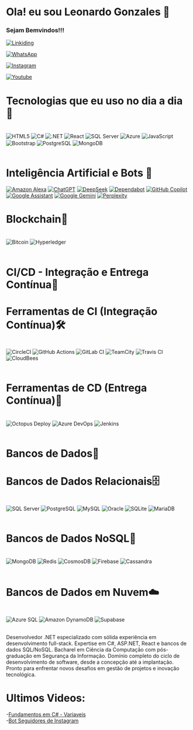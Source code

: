 # Ola! eu sou Leonardo Gonzales 🤙
### Sejam Bemvindos!!!
[![Linkiding](https://img.shields.io/badge/LinkedIn-0077B5?style=for-the-badge&logo=linkedin&logoColor=white)](https://www.linkedin.com/in/leonardogonzalesmendoza/)

[![WhatsApp](https://img.shields.io/badge/WhatsApp-25D366?style=for-the-badge&logo=whatsapp&logoColor=white)](https://wa.link/p8k0ks)

[![Instagram](https://img.shields.io/badge/Instagram-E4405F?style=for-the-badge&logo=instagram&logoColor=white)](https://www.instagram.com/uba_life_medicina_e_desafios/)

[![Youtube](https://img.shields.io/badge/YouTube-FF0000?style=for-the-badge&logo=youtube&logoColor=white)](https://www.youtube.com/channel/UCXk-NiNvdaGvxnBEvasvslQ)

# Tecnologias que eu uso no dia a dia 🚀 
<div style="display: inline_block"><br> <img align="center" alt="HTML5" src="https://img.shields.io/badge/HTML5-E34F26?style=for-the-badge&logo=html5&logoColor=white"/> <img align="center" alt="C#" src="https://img.shields.io/badge/C%23-239120?style=for-the-badge&logo=c-sharp&logoColor=white"/> <img align="center" alt=".NET" src="https://img.shields.io/badge/.NET-5C2D91?style=for-the-badge&logo=.net&logoColor=white"/> <img align="center" alt="React" src="https://img.shields.io/badge/React-20232A?style=for-the-badge&logo=react&logoColor=61DAFB"/> <img align="center" alt="SQL Server" src="https://img.shields.io/badge/Microsoft%20SQL%20Server-CC2927?style=for-the-badge&logo=microsoft%20sql%20server&logoColor=white"/> <img align="center" alt="Azure" src="https://img.shields.io/badge/Microsoft_Azure-0089D6?style=for-the-badge&logo=microsoft-azure&logoColor=white"/> <img align="center" alt="JavaScript" src="https://img.shields.io/badge/JavaScript-F7DF1E?style=for-the-badge&logo=javascript&logoColor=black"/> <img align="center" alt="Bootstrap" src="https://img.shields.io/badge/Bootstrap-7952B3?style=for-the-badge&logo=bootstrap&logoColor=white"/> <img align="center" alt="PostgreSQL" src="https://img.shields.io/badge/PostgreSQL-4169E1?style=for-the-badge&logo=postgresql&logoColor=white"/> <img align="center" alt="MongoDB" src="https://img.shields.io/badge/MongoDB-47A248?style=for-the-badge&logo=mongodb&logoColor=white"/> </div><br/>

# Inteligência Artificial e Bots 🤖

[![Amazon Alexa](https://img.shields.io/badge/Amazon%20Alexa-52b5f7?style=for-the-badge&logo=amazon%20alexa&logoColor=white)](https://developer.amazon.com/alexa)
[![ChatGPT](https://img.shields.io/badge/ChatGPT-74aa9c?style=for-the-badge&logo=openai&logoColor=white)](https://chat.openai.com/)
[![DeepSeek](https://img.shields.io/badge/DeepSeek-003DA5?style=for-the-badge&logo=deepseek&logoColor=white)](https://www.deepseek.com/)
[![Dependabot](https://img.shields.io/badge/Dependabot-025E8C?style=for-the-badge&logo=dependabot&logoColor=white)](https://docs.github.com/en/code-security/dependabot)
[![GitHub Copilot](https://img.shields.io/badge/GitHub%20Copilot-8957E5?style=for-the-badge&logo=github-copilot&logoColor=white)](https://github.com/features/copilot)
[![Google Assistant](https://img.shields.io/badge/Google%20Assistant-4285F4?style=for-the-badge&logo=google%20assistant&logoColor=white)](https://assistant.google.com/)
[![Google Gemini](https://img.shields.io/badge/Google%20Gemini-8E75B2?style=for-the-badge&logo=google%20gemini&logoColor=white)](https://gemini.google.com/)
[![Perplexity](https://img.shields.io/badge/Perplexity-000000?style=for-the-badge&logo=perplexity&logoColor=white)](https://www.perplexity.ai/)

# Blockchain🔗 
<div style="display: inline_block"><br> <img align="center" alt="Bitcoin" src="https://img.shields.io/badge/Bitcoin-2F3134?style=for-the-badge&logo=bitcoin&logoColor=white"/> <img align="center" alt="Hyperledger" src="https://img.shields.io/badge/Hyperledger-2F3134?style=for-the-badge&logo=hyperledger&logoColor=white"/> </div><br/>

# CI/CD - Integração e Entrega Contínua🔬 
# Ferramentas de CI (Integração Contínua)🛠️ 
<div style="display: inline_block"><br> <img align="center" alt="CircleCI" src="https://img.shields.io/badge/CircleCI-%23161616.svg?style=for-the-badge&logo=circleci&logoColor=white"/> <img align="center" alt="GitHub Actions" src="https://img.shields.io/badge/GitHub_Actions-%232671E5.svg?style=for-the-badge&logo=githubactions&logoColor=white"/> <img align="center" alt="GitLab CI" src="https://img.shields.io/badge/GitLab_CI-%23181717.svg?style=for-the-badge&logo=gitlab&logoColor=white"/> <img align="center" alt="TeamCity" src="https://img.shields.io/badge/TeamCity-000000.svg?style=for-the-badge&logo=teamcity&logoColor=white"/> <img align="center" alt="Travis CI" src="https://img.shields.io/badge/Travis_CI-%232B2F33.svg?style=for-the-badge&logo=travis&logoColor=white"/> <img align="center" alt="CloudBees" src="https://img.shields.io/badge/CloudBees-1997B5?style=for-the-badge&logo=cloudbees&logoColor=white"/> </div><br/>

# Ferramentas de CD (Entrega Contínua)🚀 
<div style="display: inline_block"><br> <img align="center" alt="Octopus Deploy" src="https://img.shields.io/badge/Octopus_Deploy-0D80D8?style=for-the-badge&logo=octopusdeploy&logoColor=white"/> <img align="center" alt="Azure DevOps" src="https://img.shields.io/badge/Azure_DevOps-0078D7?style=for-the-badge&logo=azure-devops&logoColor=white"/> <img align="center" alt="Jenkins" src="https://img.shields.io/badge/Jenkins-D24939?style=for-the-badge&logo=jenkins&logoColor=white"/> </div><br/>

# Bancos de Dados💾 
# Bancos de Dados Relacionais🗄️ 
<div style="display: inline_block"><br> <img align="center" alt="SQL Server" src="https://img.shields.io/badge/Microsoft%20SQL%20Server-CC2927?style=for-the-badge&logo=microsoft%20sql%20server&logoColor=white"/> <img align="center" alt="PostgreSQL" src="https://img.shields.io/badge/PostgreSQL-316192?style=for-the-badge&logo=postgresql&logoColor=white"/> <img align="center" alt="MySQL" src="https://img.shields.io/badge/MySQL-4479A1?style=for-the-badge&logo=mysql&logoColor=white"/> <img align="center" alt="Oracle" src="https://img.shields.io/badge/Oracle-F80000?style=for-the-badge&logo=oracle&logoColor=white"/> <img align="center" alt="SQLite" src="https://img.shields.io/badge/SQLite-07405E?style=for-the-badge&logo=sqlite&logoColor=white"/> <img align="center" alt="MariaDB" src="https://img.shields.io/badge/MariaDB-003545?style=for-the-badge&logo=mariadb&logoColor=white"/> </div><br/>

# Bancos de Dados NoSQL🎯 
<div style="display: inline_block"><br> <img align="center" alt="MongoDB" src="https://img.shields.io/badge/MongoDB-47A248?style=for-the-badge&logo=mongodb&logoColor=white"/> <img align="center" alt="Redis" src="https://img.shields.io/badge/Redis-DC382D?style=for-the-badge&logo=redis&logoColor=white"/> <img align="center" alt="CosmosDB" src="https://img.shields.io/badge/Cosmos%20DB-2CA5E0?style=for-the-badge&logo=azure-cosmos-db&logoColor=white"/> <img align="center" alt="Firebase" src="https://img.shields.io/badge/Firebase-FFCA28?style=for-the-badge&logo=firebase&logoColor=black"/> <img align="center" alt="Cassandra" src="https://img.shields.io/badge/Cassandra-1287B1?style=for-the-badge&logo=apache-cassandra&logoColor=white"/> </div><br/>

# Bancos de Dados em Nuvem☁️ 
<div style="display: inline_block"><br> <img align="center" alt="Azure SQL" src="https://img.shields.io/badge/Azure%20SQL-0089D6?style=for-the-badge&logo=microsoft-azure&logoColor=white"/> <img align="center" alt="Amazon DynamoDB" src="https://img.shields.io/badge/Amazon%20DynamoDB-4053D6?style=for-the-badge&logo=amazon-dynamodb&logoColor=white"/> <img align="center" alt="Supabase" src="https://img.shields.io/badge/Supabase-3ECF8E?style=for-the-badge&logo=supabase&logoColor=white"/> </div><br/>

Desenvolvedor .NET especializado com sólida experiência em desenvolvimento full-stack. Expertise em C#, ASP.NET, React e bancos de dados SQL/NoSQL. Bacharel em Ciência da Computação com pós-graduação em Segurança da Informação. Domínio completo do ciclo de desenvolvimento de software, desde a concepção até a implantação. Pronto para enfrentar novos desafios em gestão de projetos e inovação tecnológica.

# Ultimos Videos:
-[Fundamentos em C# - Variaveis](https://www.youtube.com/watch?v=ge7VXC-XfZg)</br>
-[Bot Seguidores de Instagram](https://www.youtube.com/watch?v=Cs4Q66ybWRI&t=127s)</br>

